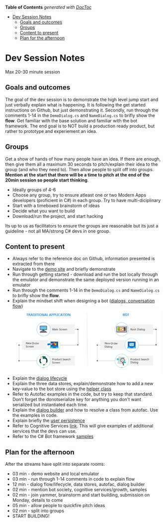 <!-- START doctoc generated TOC please keep comment here to allow auto update -->
<!-- DON'T EDIT THIS SECTION, INSTEAD RE-RUN doctoc TO UPDATE -->
**Table of Contents**  *generated with [DocToc](https://github.com/thlorenz/doctoc)*

- [Dev Session Notes](#dev-session-notes)
  - [Goals and outcomes](#goals-and-outcomes)
  - [Groups](#groups)
  - [Content to present](#content-to-present)
  - [Plan for the afternoon](#plan-for-the-afternoon)

<!-- END doctoc generated TOC please keep comment here to allow auto update -->

# Dev Session Notes
Max 20-30 minute session

## Goals and outcomes
The goal of the dev session is to demonstrate the high level jump start and just verbally explain what is happening. It is following the get started instructions on Github, but just demonstrating it. Secondly, run through the comments 1-14 in the `DemoDialog.cs` and `NameDialog.cs` to brifly show the **flow**. Get familiar with the base solution and familiar with the bot framework. The end goal is to NOT build a production ready product, but rather to prototype and experiement an idea.

## Groups
Get a show of hands of how many people have an idea. If there are enough, then give them all a maximum 30 seconds to pitch/explain their idea to the group (and who they need to). Then allow people to split off into groups. **Mention at the start that there will be a time to pitch at the end of the 20min session so people start thinking**.
- Ideally groups of 4-6
- Choose any group, try to ensure atleast one or two Modern Apps developers (proficient in C#) in each group. Try to have multi-diciplinary 
- Start with a timeboxed brainstorm of ideas
- Decide what you want to build
- Download/run the project, and start hacking

Its up to us as facilitators to ensure the groups are reasonable but its just a guideline - not all MA/strong C# devs in one group. 

## Content to present
- Always refer to the reference doc on Github, information presented is extracted from there
- Navigate to the [demo site](https://hackfestbotbase.azurewebsites.net/) and briefly demonstrate
- Run through getting started - download and run the bot locally through the emulator and demonstrate the same deployed version running in an emulator
- Run through the comments 1-14 in the `DemoDialog.cs` and `NameDialog.cs` to brifly show the **flow**.
- Explain the mindset shift when designing a bot ([dialogs, conversation flow](https://github.com/develohpanda/Bot-Hackfest#dialogs-conversation-flow))
![dialogs-screens](./assets/dialogs-screens.png)
- Explain the [dialog lifecycle](https://github.com/develohpanda/Bot-Hackfest#dialog-lifecycle)
- Explain the three data stores, explain/demonstrate how to add a new key-value to the bot store using the [helper class](https://github.com/develohpanda/Bot-Hackfest#data-storagestate-helpers)
- Refer to Autofac examples in the code, but try to keep that standard. Don't forget the donotserialize key for anything you don't want serialized but instantiated each time.
- Explain the [dialog builder](https://github.com/develohpanda/Bot-Hackfest#dialog-builder) and how to resolve a class from autofac. Use the examples in code.
- Explain briefly the [user persistence](https://github.com/develohpanda/Bot-Hackfest#user-persistence)
- Refer to Cognitive Services [link](https://docs.microsoft.com/en-us/azure/bot-service/bot-service-concept-intelligence). This will give examples of additional services that the devs can use.
- Refer to the C# Bot framework [samples](https://github.com/Microsoft/BotBuilder-Samples/tree/master/CSharp)


## Plan for the afternoon
After the streams have split into separate rooms:
- 03 min - demo website and local emulator
- 03 min - run through 1-14 comments in code to explain flow
- 12 min - dialog flow/lifecycle, data stores, autofac, dialog builder
- 02 min - mention bot society, cognitive services/growth, samples
- 02 min - join yammer, brainstorm and start building, submission on Monday, details to come
- 05 min - allow people to quickfire pitch ideas
- 02 min - split into groups
- START BUILDING!
